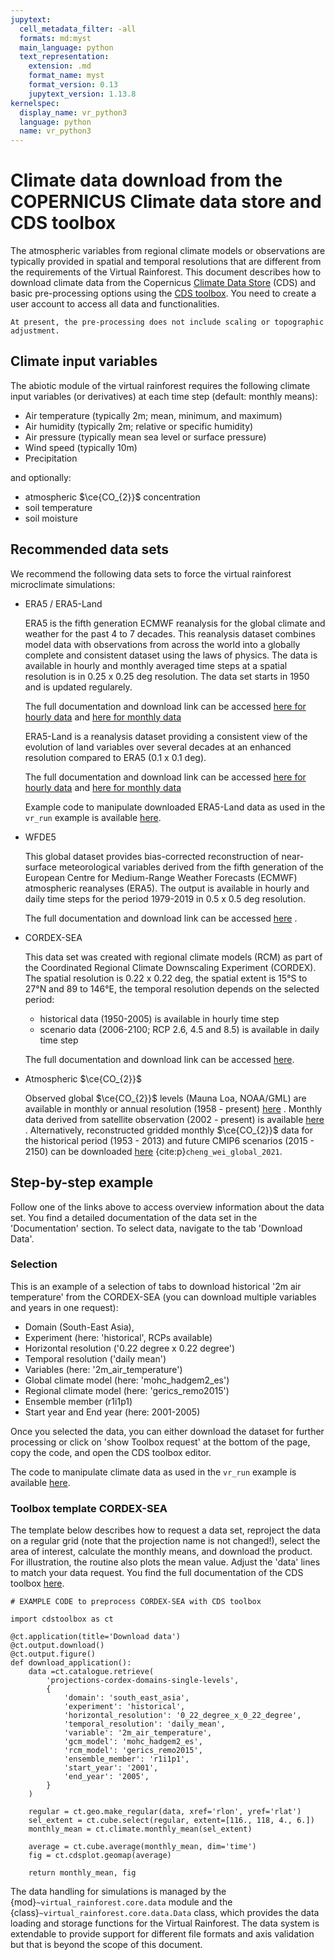 ```yaml
---
jupytext:
  cell_metadata_filter: -all
  formats: md:myst
  main_language: python
  text_representation:
    extension: .md
    format_name: myst
    format_version: 0.13
    jupytext_version: 1.13.8
kernelspec:
  display_name: vr_python3
  language: python
  name: vr_python3
---
```


# Climate data download from the COPERNICUS Climate data store and CDS toolbox

The atmospheric variables from regional climate models or observations are typically
provided in spatial and temporal resolutions that are different from the requirements
of the Virtual Rainforest. This document describes how to download climate data from
the Copernicus [Climate Data Store](https://cds.climate.copernicus.eu/) (CDS) and basic
pre-processing options using the
[CDS toolbox](https://cds.climate.copernicus.eu/cdsapp#!/toolbox).
You need to create a user account to access all data and functionalities.

```{note}
At present, the pre-processing does not include scaling or topographic adjustment.
```

## Climate input variables

The abiotic module of the virtual rainforest requires the following climate input
variables (or derivatives) at each time step (default: monthly means):

* Air temperature (typically 2m; mean, minimum, and maximum)
* Air humidity (typically 2m; relative or specific humidity)
* Air pressure (typically mean sea level or surface pressure)
* Wind speed (typically 10m)
* Precipitation
  
and optionally:

* atmospheric $\ce{CO_{2}}$ concentration
* soil temperature
* soil moisture

## Recommended data sets

We recommend the following data sets to force the virtual rainforest microclimate
simulations:

* ERA5 / ERA5-Land
  
  ERA5 is the fifth generation ECMWF reanalysis for the global climate and weather for
  the past 4 to 7 decades. This reanalysis dataset combines model data with
  observations from across the world into a globally complete and consistent dataset
  using the laws of physics. The data is available in hourly and monthly averaged time
  steps at a spatial resolution is in 0.25 x 0.25 deg resolution. The data set starts
  in 1950 and is updated regularely.

  The full documentation and download link can be accessed
  [here for hourly data](https://cds.climate.copernicus.eu/cdsapp#!/dataset/reanalysis-era5-single-levels?tab=overview)
  and [here for monthly data](https://cds.climate.copernicus.eu/cdsapp#!/dataset/reanalysis-era5-single-levels-monthly-means?tab=overview)

  ERA5-Land is a reanalysis dataset providing a consistent view of the evolution of land
  variables over several decades at an enhanced resolution compared to ERA5 (0.1 x 0.1
  deg).

  The full documentation and download link can be accessed
  [here for hourly data](https://cds.climate.copernicus.eu/cdsapp#!/dataset/reanalysis-era5-land?tab=overview)
  and [here for monthly data](https://cds.climate.copernicus.eu/cdsapp#!/dataset/reanalysis-era5-land-monthly-means?tab=overview)

  Example code to manipulate downloaded ERA5-Land data as used in the `vr_run` example
  is available [here](../../../virtual_rainforest/example_data/generation_scripts/climate_example_data.py).

* WFDE5
  
  This global dataset provides bias-corrected reconstruction of near-surface
  meteorological variables derived from the fifth generation of the European Centre for
  Medium-Range Weather Forecasts (ECMWF) atmospheric reanalyses (ERA5). The output is
  available in hourly and daily time steps for the period 1979-2019 in 0.5 x 0.5 deg
  resolution.
  
  The full documentation and download link can be accessed
  [here](https://cds.climate.copernicus.eu/cdsapp#!/dataset/derived-near-surface-meteorological-variables?tab=overview)
  .

* CORDEX-SEA
  
    This data set was created with regional climate models (RCM) as part of the
    Coordinated Regional Climate Downscaling Experiment (CORDEX). The spatial
    resolution is 0.22 x 0.22 deg, the spatial extent is 15°S to 27°N and 89 to 146°E,
    the temporal resolution depends on the selected period:
  * historical data (1950-2005) is available in hourly time step
  * scenario data (2006-2100; RCP 2.6, 4.5 and 8.5) is available in daily time step
  
  The full documentation and download link can be accessed [here](https://cds.climate.copernicus.eu/cdsapp#!/dataset/projections-cordex-domains-single-levels?tab=overview).

* Atmospheric $\ce{CO_{2}}$
  
  Observed global $\ce{CO_{2}}$ levels (Mauna Loa, NOAA/GML) are available in monthly or
  annual resolution (1958 - present) [here](https://gml.noaa.gov/ccgg/trends/graph.html)
  .  Monthly data derived from satellite observation (2002 - present) is available
  [here](https://cds.climate.copernicus.eu/cdsapp#!/dataset/satellite-carbon-dioxide?tab=overview)
  . Alternatively, reconstructed gridded monthly $\ce{CO_{2}}$ data for the historical
  period (1953 - 2013) and future CMIP6 scenarios (2015 - 2150) can be downloaded
  [here](https://zenodo.org/record/5021361) {cite:p}`cheng_wei_global_2021`.
  
## Step-by-step example

Follow one of the links above to access overview information about the data set. You
find a detailed documentation of the data set in the 'Documentation' section. To select
data, navigate to the tab 'Download Data'.

### Selection

This is an example of a selection of tabs to download historical '2m air temperature'
from the CORDEX-SEA (you can download multiple variables and years in one request):

* Domain (South-East Asia),
* Experiment (here: 'historical', RCPs available)
* Horizontal resolution ('0.22 degree x 0.22 degree')
* Temporal resolution ('daily mean')
* Variables (here: '2m_air_temperature')
* Global climate model (here: 'mohc_hadgem2_es')
* Regional climate model (here: 'gerics_remo2015')
* Ensemble member (r1i1p1)
* Start year and End year (here: 2001-2005)

Once you selected the data, you can either download the dataset for further processing
or click on 'show Toolbox request' at the bottom of the page, copy the code, and open
the CDS toolbox editor.

The code to manipulate climate data as used in the `vr_run` example is available
[here](../../../virtual_rainforest/example_data/generation_scripts/climate_example_data.py).

### Toolbox template CORDEX-SEA

The template below describes how to request a data set, reproject the data on a regular
grid (note that the projection name is not changed!), select the area of interest,
calculate the monthly means, and download the product. For illustration, the routine
also plots the mean value. Adjust the 'data' lines to match your data request. You find
the full documentation of the CDS toolbox [here](https://cds.climate.copernicus.eu/toolbox/doc/index.html).

```{code-block} ipython
# EXAMPLE CODE to preprocess CORDEX-SEA with CDS toolbox

import cdstoolbox as ct

@ct.application(title='Download data')
@ct.output.download()
@ct.output.figure()
def download_application():
    data =ct.catalogue.retrieve(
        'projections-cordex-domains-single-levels',
        {
            'domain': 'south_east_asia',
            'experiment': 'historical',
            'horizontal_resolution': '0_22_degree_x_0_22_degree',
            'temporal_resolution': 'daily_mean',
            'variable': '2m_air_temperature',
            'gcm_model': 'mohc_hadgem2_es',
            'rcm_model': 'gerics_remo2015',
            'ensemble_member': 'r1i1p1',
            'start_year': '2001',
            'end_year': '2005',
        }
    )

    regular = ct.geo.make_regular(data, xref='rlon', yref='rlat')
    sel_extent = ct.cube.select(regular, extent=[116., 118, 4., 6.])
    monthly_mean = ct.climate.monthly_mean(sel_extent)
    
    average = ct.cube.average(monthly_mean, dim='time')
    fig = ct.cdsplot.geomap(average)

    return monthly_mean, fig
```

The data handling for simulations is managed by the {mod}`~virtual_rainforest.core.data`
module and the {class}`~virtual_rainforest.core.data.Data` class, which provides the
data loading and storage functions for the Virtual Rainforest. The data system is
extendable to provide support for different file formats and axis validation but that is
beyond the scope of this document.
